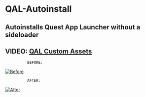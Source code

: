 # QAL-Autoinstall
Autoinstalls Quest App Launcher without a sideloader
-

VIDEO: [QAL Custom Assets](https://streamable.com/c9mk7o)
-



              BEFORE:

<a href="https://ibb.co/7zxKDXC"><img src="https://i.ibb.co/b3jXVPm/Before.jpg" alt="Before" border="0"></a>

 


              AFTER:

<a href="https://ibb.co/NTGDd5m"><img src="https://i.ibb.co/fDT6zfn/After.jpg" alt="After" border="0"></a>

